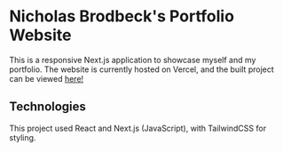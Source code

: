 # Nicholas Brodbeck's Portfolio Website
This is a responsive Next.js application to showcase myself and my portfolio.
The website is currently hosted on Vercel, and the built project can be viewed [here!](https://www.nbrodbeck.com)

## Technologies
This project used React and Next.js (JavaScript), with TailwindCSS for styling.